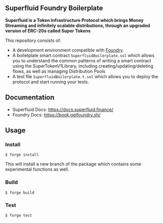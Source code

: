 ## Superfluid Foundry Boilerplate

**Superfluid is a Token Infrastructure Protocol which brings Money Streaming and infinitely scalable distributions, through an upgraded version of ERC-20s called Super Tokens**

This repository consists of:
- A development environment compatible with [Foundry](https://book.getfoundry.sh/).
- A boiletplate smart contract `SuperfluidBoilerplate.sol` which allows you to understand the common patterns of writing a smart contract using the SuperTokenV1Library, including creating/updating/deleting flows, as well as managing Distribution Pools
- A test file `SuperfluidBoilerplate.t.sol` which allows you to deploy the protocol and start running your tests.

## Documentation

- Superfluid Docs: https://docs.superfluid.finance/
- Foundry Docs: https://book.getfoundry.sh/

## Usage

### Install

```shell
$ forge install
```

This will install a new branch of the package which contains some experimental functions as well.

### Build

```shell
$ forge build
```

### Test

```shell
$ forge test
```